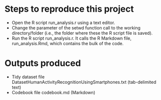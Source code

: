 Steps to reproduce this project
===============================

* Open the R script run_analysis.r using a text editor.
* Change the parameter of the setwd function call to the working directory/folder (i.e., the folder where these the R script file is saved).
* Run the R script run_analysis.r. It calls the R Markdown file, run_analysis.Rmd, which contains the bulk of the code.

Outputs produced
================
* Tidy dataset file DatasetHumanActivityRecognitionUsingSmartphones.txt (tab-delimited text)
* Codebook file codebook.md (Markdown)

